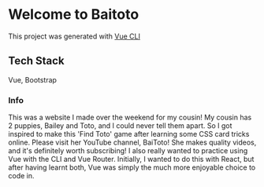 # Welcome to Baitoto

This project was generated with [Vue CLI](https://github.com/vuejs/create-vue)

## Tech Stack

Vue, Bootstrap

### Info

This was a website I made over the weekend for my cousin! My cousin has 2 puppies, Bailey and Toto, and I could never tell them apart. So I got inspired to make this 'Find Toto' game after learning some CSS card tricks online. Please visit her YouTube channel, BaiToto! She makes quality videos, and it's definitely worth subscribing! I also really wanted to practice using Vue with the CLI and Vue Router. Initially, I wanted to do this with React, but after having learnt both, Vue was simply the much more enjoyable choice to code in.
